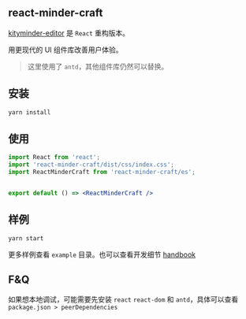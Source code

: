 ## react-minder-craft 
[kityminder-editor](https://github.com/fex-team/kityminder-editor) 是 `React` 重构版本。

用更现代的 UI 组件库改善用户体验。

> 这里使用了 `antd`，其他组件库仍然可以替换。

## 安装

```bash
yarn install
```

## 使用
```jsx
import React from 'react';
import 'react-minder-craft/dist/css/index.css';
import ReactMinderCraft from 'react-minder-craft/es';


export default () => <ReactMinderCraft />
```

## 样例

```bash
yarn start
```

更多样例查看 `example` 目录。也可以查看开发细节 [handbook](https://github.com/dongggcom/react-minder-craft/doc/handbook.md)

## F&Q

如果想本地调试，可能需要先安装 `react` `react-dom` 和 `antd`，具体可以查看 `package.json > peerDependencies`